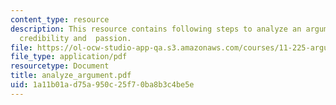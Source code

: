 ```yaml
---
content_type: resource
description: This resource contains following steps to analyze an argument logic,
  credibility and  passion.
file: https://ol-ocw-studio-app-qa.s3.amazonaws.com/courses/11-225-argumentation-and-communication-fall-2006/1a11b01ad75a950c25f70ba8b3c4be5e_analyze_argument.pdf
file_type: application/pdf
resourcetype: Document
title: analyze_argument.pdf
uid: 1a11b01a-d75a-950c-25f7-0ba8b3c4be5e
---
```


